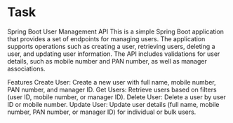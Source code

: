 # Task
Spring Boot User Management API
This is a simple Spring Boot application that provides a set of endpoints for managing users. The application supports operations such as creating a user, retrieving users, deleting a user, and updating user information. The API includes validations for user details, such as mobile number and PAN number, as well as manager associations.

Features
Create User: Create a new user with full name, mobile number, PAN number, and manager ID.
Get Users: Retrieve users based on filters (user ID, mobile number, or manager ID).
Delete User: Delete a user by user ID or mobile number.
Update User: Update user details (full name, mobile number, PAN number, or manager ID) for individual or bulk users.
